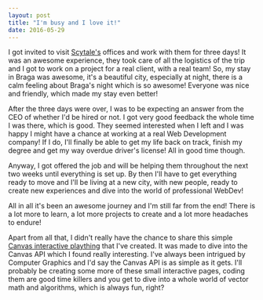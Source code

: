 ```yaml
---
layout: post
title: "I'm busy and I love it!"
date: 2016-05-29
---
```


I got invited to visit [Scytale's](http://www.scytale.pt) offices and work with them for three days! It was an awesome experience, they took care of all the logistics
of the trip and I got to work on a project for a real client, with a real team!
So, my stay in Braga was awesome, it's a beautiful city, especially at night, there is a calm feeling about Braga's night which is so awesome! Everyone was nice and
friendly, which made my stay even better!

<!--break-->

After the three days were over, I was to be expecting an answer from the CEO of whether I'd be hired or not.
I got very good feedback the whole time I was there, which is good. They seemed interested when I left and I was happy I might have a chance at working at a real
Web Development company! If I do, I'll finally be able to get my life back on track, finish my degree and get my way overdue driver's license! All in good time though.

Anyway, I got offered the job and will be helping them throughout the next two weeks until everything is set up. By then I'll have to get everything ready to move and
I'll be living at a new city, with new people, ready to create new experiences and dive into the world of professional WebDev!

All in all it's been an awesome journey and I'm still far from the end! There is a lot more to learn, a lot more projects to create and a lot more headaches to endure!

Apart from all that, I didn't really have the chance to share this simple [Canvas interactive plaything](http://www.tiagomartins.xyz/Points/) that I've created. It was
made to dive into the Canvas API which I found really interesting. I've always been intrigued by Computer Graphics and I'd say the Canvas API is as simple as it gets.
I'll probably be creating some more of these small interactive pages, coding them are good time killers and you get to dive into a whole world of vector math and
algorithms, which is always fun, right?
